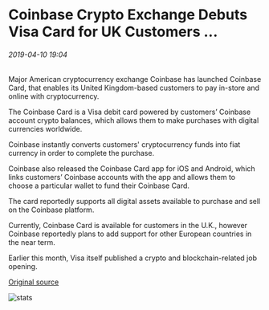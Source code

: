 # Coinbase Crypto Exchange Debuts Visa Card for UK Customers ...

###### 2019-04-10 19:04

Major American cryptocurrency exchange Coinbase has launched Coinbase Card, that enables its United Kingdom-based customers to pay in-store and online with cryptocurrency.

The Coinbase Card is a Visa debit card powered by customers’ Coinbase account crypto balances, which allows them to make purchases with digital currencies worldwide.

Coinbase instantly converts customers' cryptocurrency funds into fiat currency in order to complete the purchase.

Coinbase also released the Coinbase Card app for iOS and Android, which links customers’ Coinbase accounts with the app and allows them to choose a particular wallet to fund their Coinbase Card.

The card reportedly supports all digital assets available to purchase and sell on the Coinbase platform.

Currently, Coinbase Card is available for customers in the U.K., however Coinbase reportedly plans to add support for other European countries in the near term.

Earlier this month, Visa itself published a crypto and blockchain-related job opening.

[Original source](https://cointelegraph.com/news/coinbase-crypto-exchange-debuts-visa-card-for-uk-customers)

![stats](https://c.statcounter.com/11760860/0/a89fa40b/1/ "stats")